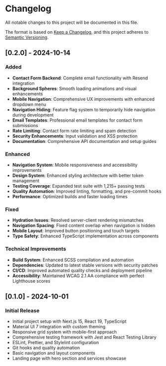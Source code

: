 # Changelog

All notable changes to this project will be documented in this file.

The format is based on [Keep a Changelog](https://keepachangelog.com/en/1.0.0/), and this project
adheres to [Semantic Versioning](https://semver.org/spec/v2.0.0.html).

## [0.2.0] - 2024-10-14

### Added

- **Contact Form Backend**: Complete email functionality with Resend integration
- **Background Spheres**: Smooth loading animations and visual enhancements
- **Mobile Navigation**: Comprehensive UX improvements with enhanced dropdown menu
- **Navigation Hiding**: Feature flag system to temporarily hide navigation during development
- **Email Templates**: Professional email templates for contact form submissions
- **Rate Limiting**: Contact form rate limiting and spam detection
- **Security Enhancements**: Input validation and XSS protection
- **Documentation**: Comprehensive API documentation and setup guides

### Enhanced

- **Navigation System**: Mobile responsiveness and accessibility improvements
- **Design System**: Enhanced styling architecture with better token management
- **Testing Coverage**: Expanded test suite with 1,215+ passing tests
- **Quality Automation**: Improved linting, formatting, and pre-commit hooks
- **Performance**: Optimized builds and faster loading times

### Fixed

- **Hydration Issues**: Resolved server-client rendering mismatches
- **Navigation Spacing**: Fixed content overlap when navigation is hidden
- **Mobile Layout**: Improved button positioning and touch targets
- **Type Safety**: Enhanced TypeScript implementation across components

### Technical Improvements

- **Build System**: Enhanced SCSS compilation and automation
- **Dependencies**: Updated to latest stable versions with security patches
- **CI/CD**: Improved automated quality checks and deployment pipeline
- **Accessibility**: Maintained WCAG 2.1 AA compliance with perfect Lighthouse scores

## [0.1.0] - 2024-10-01

### Initial Release

- Initial project setup with Next.js 15, React 19, TypeScript
- Material UI 7 integration with custom theming
- Responsive grid system with mobile-first approach
- Comprehensive testing framework with Jest and React Testing Library
- ESLint, Prettier, and Stylelint configuration
- Git hooks and quality automation
- Basic navigation and layout components
- Landing page with hero section and services showcase
